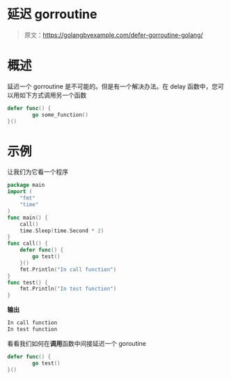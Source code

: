 # 延迟 gorroutine

> 原文：<https://golangbyexample.com/defer-gorroutine-golang/>

# **概述**

延迟一个 gorroutine 是不可能的。但是有一个解决办法。在 delay 函数中，您可以用如下方式调用另一个函数

```go
defer func() {
        go some_function()
}()
```

# **示例**

让我们为它看一个程序

```go
package main
import (
    "fmt"
    "time"
)
func main() {
    call()
    time.Sleep(time.Second * 2)
}
func call() {
    defer func() {
        go test()
    }()
    fmt.Println("In call function")
}
func test() {
    fmt.Println("In test function")
}
```

**输出**

```go
In call function
In test function
```

看看我们如何在**调用**函数中间接延迟一个 goroutine

```go
defer func() {
        go test()
}()
```